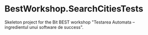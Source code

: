 # BestWorkshop.SearchCitiesTests
Skeleton project for the Bit BEST workshop "Testarea Automata – ingredientul unui software de success".
